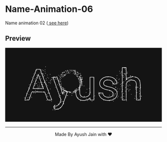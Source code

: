 # Name-Animation-06

Name animation 02 (<a href="https://ayush2967.github.io/Name-Animation-06/"> see here</a>)
## Preview
<img src="a6.png">
<hr>
<p align="center">
  Made By Ayush Jain with ❤️
  </p>
  
